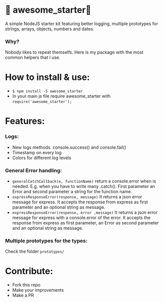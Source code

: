 # 🎩 awesome_starter🎢
A simple NodeJS starter kit featuring better logging, multiple prototypes for strings, arrays, objects, numbers and dates.

### Why?
Nobody likes to repeat themselfs. Here is my package with the most common helpers that I use.

# How to install & use:

- `$ npm install -S awesome_starter`
- In your main js file require awesome_starter with `require('awesome_starter');`

# Features:

### Logs:
 - New logs methods. console.success() and console.fail()
 - Timestamp on every log
 - Colors for different log levels

### General Error handling:
- `generalCatchCallback(e, functionName)` return a console.error when is needed. E.g. when you have to write many .catch(). First parameter an Error and second parameter a string for the function name.
- `expressResponseError(response, message)` It returns a json error message for express. It accepts the response from express as first parameter and an optional string as message.
- `expressResponseError(response, error ,message)` It returns a json error message for express with a console.error of the error. It accepts the response from express as first parameter, an Error as second parameter and an optional string as message.

### Multiple prototypes for the types:
Check the folder `prototypes/`


# Contribute:
- Fork this repo
- Make your improvements
- Make a PR
